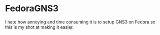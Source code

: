 # FedoraGNS3
 I hate how annoying and time consuming it is to setup GNS3 on Fedora so this is my shot at making it easier.
